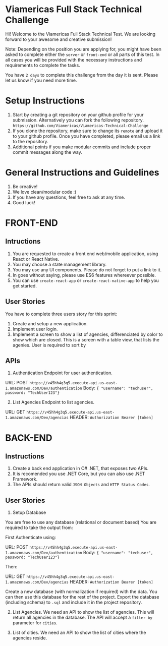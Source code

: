 # Viamericas Full Stack Technical Challenge

Hi! Welcome to the Viamericas Full Stack Technical Test. We are looking forward to your awesome and creative submission! 

Note: Depending on the position you are applying for, you might have been asked to complete either the `server` or `front-end` or all parts of this test. In all cases you will be provided with the necessary instructions and requirements to complete the tasks.

You have `2 days` to complete this challenge from the day it is sent. Please let us know if you need more time. 


# Setup Instructions

1. Start by creating a git repository on your github profile for your submission. Alternatively you can fork the following repository. `https://github.com/Viamericas/Viamericas-Technical-Challenge`
2. If you clone the repository, make sure to change its `remote` and upload it to your github profile. Once you have completed, please email us a link to the repository.
3. Additional points if you make modular commits and include proper commit messages along the way.


# General Instructions and Guidelines

1. Be creative! 
2. We love clean/modular code :) 
3. If you have any questions, feel free to ask at any time.
4. Good luck!

# FRONT-END

## Intructions 

1. You are requested to create a front end web/mobile application, using React or React Native. 
2. You may choose a state management library. 
3. You may use any UI components. Please do not forget to put a link to it.
4. In goes without saying, please use ES6 features whereever possible.
5. You can use `create-react-app` or `create-react-native-app` to help you get started.


## User Stories

You have to complete three users story for this sprint: 

1. Create and setup a new application. 
2. Implement user login.
3. Implement a screen to show a list of agencies, differenciated by color to show which are closed. 
This is a screen with a table view, that lists the agenies. 
User is required to sort by 

## APIs

1. Authentication
Endpoint for user authentication.

URL: POST `https://v45hh4g3q5.execute-api.us-east-1.amazonaws.com/Dev/authentication`
Body: `{ "username": "techuser", password: "TechUser123"}`

2. List Agencies 
Endpoint to list agencies.

URL: GET `https://v45hh4g3q5.execute-api.us-east-1.amazonaws.com/Dev/agencias`
HEADER: `Authorization Bearer [token]`

# BACK-END

## Instructions

1. Create a back end application in C# .NET, that exposes two APIs.
2. It is recomended you use .NET Core, but you can also use .NET Framework.
3. The APIs should return valid `JSON Objects` and `HTTP Status Codes`.


## User Stories

1. Setup Database

You are free to use any database (relational or document based)
You are required to take the output from:

First Authenticate using: 

URL: POST `https://v45hh4g3q5.execute-api.us-east-1.amazonaws.com/Dev/authentication`
Body: `{ "username": "techuser", password: "TechUser123"}`

Then: 

URL: GET `https://v45hh4g3q5.execute-api.us-east-1.amazonaws.com/Dev/agencias`
HEADER: `Authorization Bearer [token]`

Create a new database (with normalization if required) with the data. You can then use this database for the rest of the project.
Export the database (including schema) to `.sql` and include it in the project repository.

2. List Agencies. 
We need an API to show the list of agencies. This will return all agencies in the database. The API will accept a `filter by` parameter for `cities`. 

3. List of cities.
We need an API to show the list of cities where the agencies reside. 
